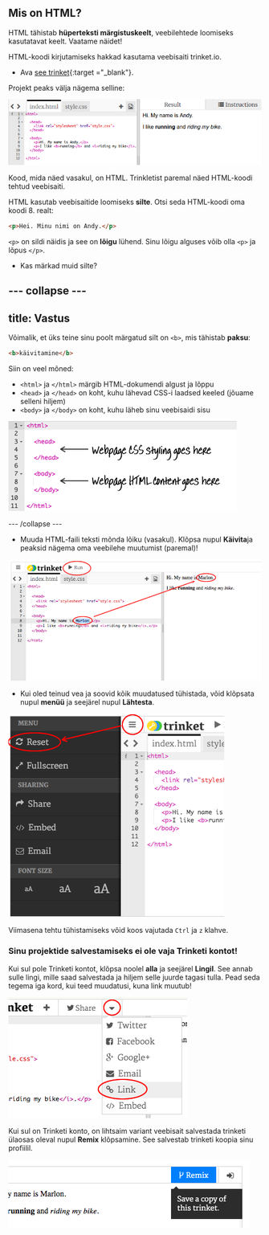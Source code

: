 ## Mis on HTML?

HTML tähistab **hüperteksti märgistuskeelt**, veebilehtede loomiseks kasutatavat keelt. Vaatame näidet!

HTML-koodi kirjutamiseks hakkad kasutama veebisaiti trinket.io.

+ Ava [see trinket](http://jumpto.cc/web-intro){:target ="_blank"}.

Projekt peaks välja nägema selline:

![screenshot](images/birthday-starter.png)

Kood, mida näed vasakul, on HTML. Trinkletist paremal näed HTML-koodi tehtud veebisaiti.

HTML kasutab veebisaitide loomiseks **silte**. Otsi seda HTML-koodi oma koodi 8. realt:

```html
<p>Hei. Minu nimi on Andy.</p>
```

`<p>` on sildi näidis ja see on **lõigu** lühend. Sinu lõigu alguses võib olla `<p>` ja lõpus `</p>`.

+ Kas märkad muid silte?

## \--- collapse \---

## title: Vastus

Võimalik, et üks teine sinu poolt märgatud silt on `<b>`, mis tähistab **paksu**:

```html
<b>käivitamine</b>
```

Siin on veel mõned:

+ `<html>` ja `</html>` märgib HTML-dokumendi algust ja lõppu
+ `<head>` ja `</head>` on koht, kuhu lähevad CSS-i laadsed keeled (jõuame selleni hiljem)
+ `<body>` ja `</body>` on koht, kuhu läheb sinu veebisaidi sisu

![screenshot](images/birthday-head-body.png)

\--- /collapse \---

+ Muuda HTML-faili teksti mõnda lõiku (vasakul). Klõpsa nupul **Käivita**ja peaksid nägema oma veebilehe muutumist (paremal)!

![screenshot](images/birthday-edit-html.png)

+ Kui oled teinud vea ja soovid kõik muudatused tühistada, võid klõpsata nupul **menüü** ja seejärel nupul **Lähtesta**.

![screenshot](images/birthday-reset.png)

Viimasena tehtu tühistamiseks võid koos vajutada `Ctrl` ja `z` klahve.

### Sinu projektide salvestamiseks ei ole vaja Trinketi kontot!

Kui sul pole Trinketi kontot, klõpsa noolel **alla** ja seejärel **Lingil**. See annab sulle lingi, mille saad salvestada ja hiljem selle juurde tagasi tulla. Pead seda tegema iga kord, kui teed muudatusi, kuna link muutub!

![screenshot](images/birthday-link.png)

Kui sul on Trinketi konto, on lihtsaim variant veebisait salvestada trinketi ülaosas oleval nupul **Remix** klõpsamine. See salvestab trinketi koopia sinu profiilil.

![screenshot](images/birthday-remix.png)